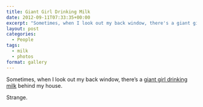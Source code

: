 ```yaml
---
title: Giant Girl Drinking Milk
date: 2012-09-11T07:33:35+00:00
excerpt: "Sometimes, when I look out my back window, there's a giant girl drinking milk behind my house. Strange."
layout: post
categories:
  - People
tags:
  - milk
  - photos
format: gallery
---
```

Sometimes, when I look out my back window, there&#8217;s a <span class="gallery"><a href="https://dv8b8dkxht4vb.cloudfront.net/img/Giant-Girl-drinking-milk-1024x768.jpg">giant girl drinking milk</a></span> behind my house.

Strange.